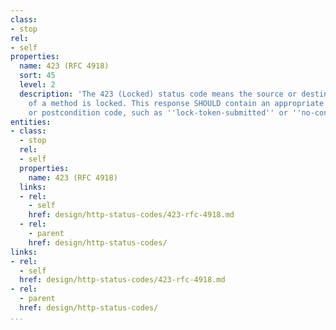 ```yaml
---
class:
- stop
rel:
- self
properties:
  name: 423 (RFC 4918)
  sort: 45
  level: 2
  description: 'The 423 (Locked) status code means the source or destination resource
    of a method is locked. This response SHOULD contain an appropriate precondition
    or postcondition code, such as ''lock-token-submitted'' or ''no-conflicting-lock''. '
entities:
- class:
  - stop
  rel:
  - self
  properties:
    name: 423 (RFC 4918)
  links:
  - rel:
    - self
    href: design/http-status-codes/423-rfc-4918.md
  - rel:
    - parent
    href: design/http-status-codes/
links:
- rel:
  - self
  href: design/http-status-codes/423-rfc-4918.md
- rel:
  - parent
  href: design/http-status-codes/
...
```

